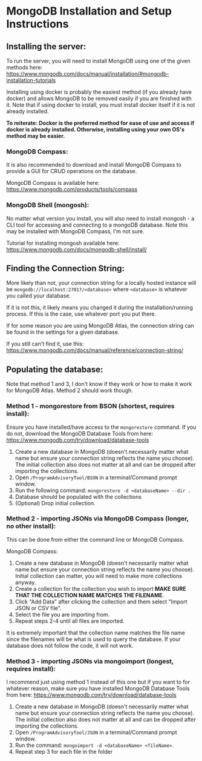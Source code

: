 # MongoDB Installation and Setup Instructions
## Installing the server:
To run the server, you will need to install MongoDB using one of the given methods here:
https://www.mongodb.com/docs/manual/installation/#mongodb-installation-tutorials

Installing using docker is probably the easiest method (if you already have docker) and allows MongoDB to be removed easily if you are finished with it. Note that if using docker to install, you must install docker itself if it is not already installed. 

**To reiterate: Docker is the preferred method for ease of use and access if docker is already installed. Otherwise, installing using your own OS's method may be easier.**

### MongoDB Compass:

It is also recommended to download and install MongoDB Compass to provide a GUI for CRUD operations on the database.

MongoDB Compass is available here:
https://www.mongodb.com/products/tools/compass

### MongoDB Shell (mongosh):

No matter what version you install, you will also need to install mongosh - a CLI tool for accessing and connecting to a mongoDB database. Note this may be installed with MongoDB Compass, I'm not sure.

Tutorial for installing mongosh available here:
https://www.mongodb.com/docs/mongodb-shell/install/

## Finding the Connection String:
More likely than not, your connection string for a locally hosted instance will be `mongodb://localhost:27017/<database>` where `<database>` is whatever you called your database. 

If it is not this, it likely means you changed it during the installation/running process. If this is the case, use whatever port you put there.

If for some reason you are using MongoDB Atlas, the connection string can be found in the settings for a given database.

If you still can't find it, use this: https://www.mongodb.com/docs/manual/reference/connection-string/

## Populating the database:

Note that method 1 and 3, I don't know if they work or how to make it work for MongoDB Atlas. Method 2 should work though.

### Method 1 - mongorestore from BSON (shortest, requires install):

Ensure you have installed/have access to the `mongorestore` command. If you do not, download the MongoDB Database Tools from here: https://www.mongodb.com/try/download/database-tools

1. Create a new database in MongoDB (doesn't necessarily matter what name but ensure your connection string reflects the name you choose). The initial collection also does not matter at all and can be dropped after importing the collections.
2. Open `/ProgramAdvisoryTool/BSON` in a terminal/Command prompt window.
3. Run the following command: `mongorestore -d <databaseName> --dir .`
4. Database should be populated with the collections
5. (Optional) Drop initial collection.

### Method 2 - importing JSONs via MongoDB Compass (longer, no other install):

This can be done from either the command line or MongoDB Compass.

MongoDB Compass:

1. Create a new database in MongoDB (doesn't necessarily matter what name but ensure your connection string reflects the name you choose). Initial collection can matter, you will need to make more collections anyway.
2. Create a collection for the collection you wish to import **MAKE SURE THAT THE COLLECTION NAME MATCHES THE FILENAME**.
3. Click "Add Data" after clicking the collection and them select "Import JSON or CSV file".
4. Select the file you are importing from.
5. Repeat steps 2-4 until all files are imported.

It is extremely important that the collection name matches the file name since the filenames will be what is used to query the database. If your database does not follow the code, it will not work.

### Method 3 - importing JSONs via mongoimport (longest, requires install):

I recommend just using method 1 instead of this one but if you want to for whatever reason, make sure you have installed MongoDB Database Tools from here: https://www.mongodb.com/try/download/database-tools

1. Create a new database in MongoDB (doesn't necessarily matter what name but ensure your connection string reflects the name you choose). The initial collection also does not matter at all and can be dropped after importing the collections.
2. Open `/ProgramAdvisoryTool/JSON` in a terminal/Command prompt window.
3. Run the command: `mongoimport -d <databaseName> <fileName>`.
4. Repeat step 3 for each file in the folder